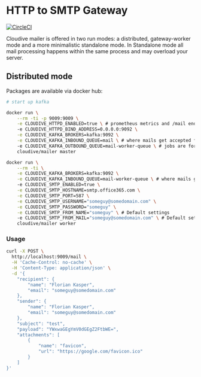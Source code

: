# HTTP to SMTP Gateway

[![CircleCI](https://circleci.com/gh/nirnanaaa/cloudive-mailer.svg?style=svg)](https://circleci.com/gh/nirnanaaa/cloudive-mailer)

Cloudive mailer is offered in two run modes: a distributed, gateway-worker mode and a more minimalistic standalone mode. In Standalone mode all mail processing happens
within the same process and may overload your server.

## Distributed mode

Packages are available via docker hub:

```bash
# start up kafka

docker run \
    --rm -ti -p 9009:9009 \
    -e CLOUDIVE_HTTPD_ENABLED=true \ # prometheus metrics and /mail endpoint
    -e CLOUDIVE_HTTPD_BIND_ADDRESS=0.0.0.0:9092 \
    -e CLOUDIVE_KAFKA_BROKERS=kafka:9092 \
    -e CLOUDIVE_KAFKA_INBOUND_QUEUE=mail \ # where mails get accepted from within the internal network
    -e CLOUDIVE_KAFKA_OUTBOUND_QUEUE=mail-worker-queue \ # jobs are forwarded to an internal queue
    cloudive/mailer master

docker run \
    --rm -ti \
    -e CLOUDIVE_KAFKA_BROKERS=kafka:9092 \
    -e CLOUDIVE_KAFKA_INBOUND_QUEUE=mail-worker-queue \ # where mails get accepted from within the internal network
    -e CLOUDIVE_SMTP_ENABLED=true \
    -e CLOUDIVE_SMTP_HOSTNAME=smtp.office365.com \
    -e CLOUDIVE_SMTP_PORT=587 \
    -e CLOUDIVE_SMTP_USERNAME="someguy@somedomain.com" \
    -e CLOUDIVE_SMTP_PASSWORD="someguy" \
    -e CLOUDIVE_SMTP_FROM_NAME="someguy" \ # Default settings
    -e CLOUDIVE_SMTP_FROM_MAIL="someguy@somedomain.com" \ # Default settings
    cloudive/mailer worker
```


### Usage

```bash
curl -X POST \
  http://localhost:9009/mail \
  -H 'Cache-Control: no-cache' \
  -H 'Content-Type: application/json' \
  -d '{
	"recipient": {
		"name": "Florian Kasper",
		"email": "someguy@somedomain.com"
	},
	"sender": {
		"name": "Florian Kasper",
		"email": "someguy@somedomain.com"
	},
	"subject": "test",
	"payload": "YWxwaGEgYmV0dGEgZ2FtbWE=",
	"attachments": [
		{
			"name": "favicon",
			"url": "https://google.com/favicon.ico"
		}
	]
}'
```
